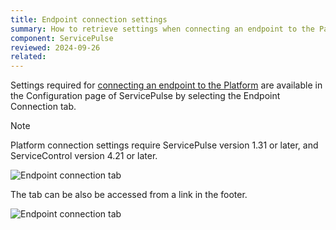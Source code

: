 ```yaml
---
title: Endpoint connection settings
summary: How to retrieve settings when connecting an endpoint to the Particular Service Platform
component: ServicePulse
reviewed: 2024-09-26
related:
---
```


Settings required for [connecting an endpoint to the Platform](/platform/connecting.md) are available in the Configuration page of ServicePulse by selecting the Endpoint Connection tab.

> [!NOTE]
> Platform connection settings require ServicePulse version 1.31 or later, and ServiceControl version 4.21 or later.

![Endpoint connection tab](images/endpoint-connection.png 'width=500')

The tab can be also be accessed from a link in the footer.

![Endpoint connection tab](images/endpoint-connection-link.png 'width=500')
